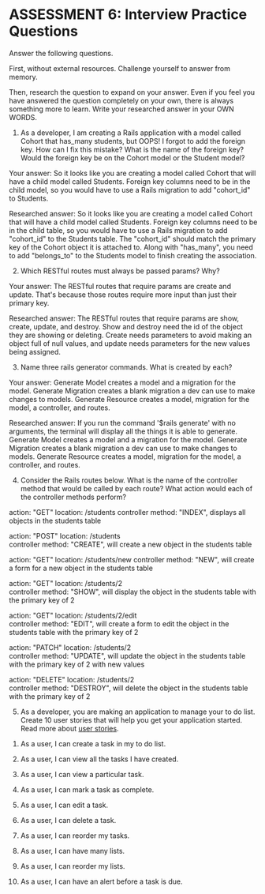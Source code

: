 # ASSESSMENT 6: Interview Practice Questions
Answer the following questions.

First, without external resources. Challenge yourself to answer from memory.

Then, research the question to expand on your answer. Even if you feel you have answered the question completely on your own, there is always something more to learn. Write your researched answer in your OWN WORDS.

1. As a developer, I am creating a Rails application with a model called Cohort that has_many students, but OOPS! I forgot to add the foreign key. How can I fix this mistake? What is the name of the foreign key? Would the foreign key be on the Cohort model or the Student model?

  Your answer:
  So it looks like you are creating a model called Cohort that will have a child model called Students. Foreign key columns need to be in the child model, so you would have to use a Rails migration to add "cohort_id" to Students.

  Researched answer:
  So it looks like you are creating a model called Cohort that will have a child model called Students. Foreign key columns need to be in the child table, so you would have to use a Rails migration to add "cohort_id" to the Students table. The "cohort_id" should match the primary key of the Cohort object it is attached to. Along with "has_many", you need to add "belongs_to" to the Students model to finish creating the association.


2. Which RESTful routes must always be passed params? Why?

  Your answer:
  The RESTful routes that require params are create and update. That's because those routes require more input than just their primary key.

  Researched answer:
  The RESTful routes that require params are show, create, update, and destroy. Show and destroy need the id of the object they are showing or deleting. Create needs parameters to avoid making an object full of null values, and update needs parameters for the new values being assigned.


3. Name three rails generator commands. What is created by each?

  Your answer:
  Generate Model creates a model and a migration for the model.
  Generate Migration creates a blank migration a dev can use to make changes to models.
  Generate Resource creates a model, migration for the model, a controller, and routes.

  Researched answer:
  If you run the command '$rails generate' with no arguments, the terminal will display all the things it is able to generate.
  Generate Model creates a model and a migration for the model.
  Generate Migration creates a blank migration a dev can use to make changes to models.
  Generate Resource creates a model, migration for the model, a controller, and routes.


4. Consider the Rails routes below. What is the name of the controller method that would be called by each route? What action would each of the controller methods perform?

action: "GET"    location: /students 
controller method: "INDEX", displays all objects in the students table

action: "POST"   location: /students       
controller method: "CREATE", will create a new object in the students table

action: "GET"    location: /students/new
controller method: "NEW", will create a form for a new object in the students table

action: "GET"    location: /students/2  
controller method: "SHOW", will display the object in the students table with the primary key of 2

action: "GET"    location: /students/2/edit    
controller method: "EDIT", will create a form to edit the object in the students table with the primary key of 2

action: "PATCH"  location: /students/2      
controller method: "UPDATE", will update the object in the students table with the primary key of 2 with new values

action: "DELETE" location: /students/2      
controller method: "DESTROY", will delete the object in the students table with the primary key of 2


5. As a developer, you are making an application to manage your to do list. Create 10 user stories that will help you get your application started. Read more about [user stories](https://www.atlassian.com/agile/project-management/user-stories).

01) As a user, I can create a task in my to do list.

02) As a user, I can view all the tasks I have created.

03) As a user, I can view a particular task.

04) As a user, I can mark a task as complete.

05) As a user, I can edit a task.

06) As a user, I can delete a task.

07) As a user, I can reorder my tasks.

08) As a user, I can have many lists.

09) As a user, I can reorder my lists.

10) As a user, I can have an alert before a task is due.